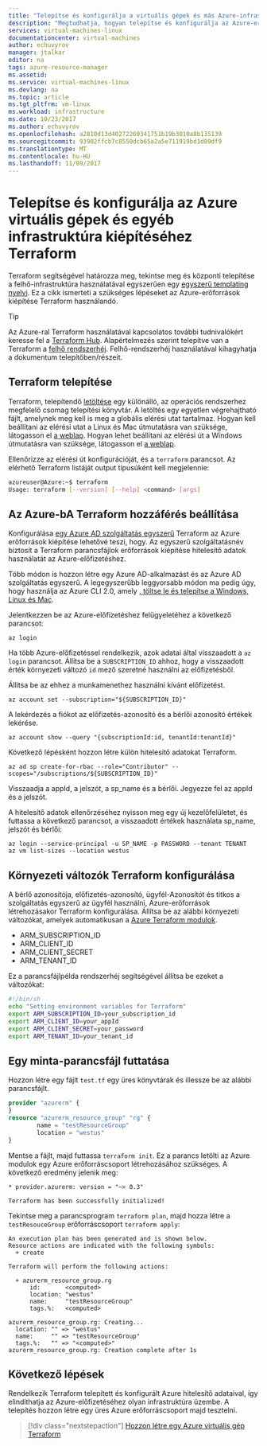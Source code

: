 ```yaml
---
title: "Telepítse és konfigurálja a virtuális gépek és más Azure-infrastruktúra kiépítése Terraform |} Microsoft Docs"
description: "Megtudhatja, hogyan telepítse és konfigurálja az Azure-erőforrások létrehozásához Terraform"
services: virtual-machines-linux
documentationcenter: virtual-machines
author: echuvyrov
manager: jtalkar
editor: na
tags: azure-resource-manager
ms.assetid: 
ms.service: virtual-machines-linux
ms.devlang: na
ms.topic: article
ms.tgt_pltfrm: vm-linux
ms.workload: infrastructure
ms.date: 10/23/2017
ms.author: echuvyrov
ms.openlocfilehash: a2810d13d40272269341751b19b3010a8b135139
ms.sourcegitcommit: 93902ffcb7c8550dcb65a2a5e711919bd1d09df9
ms.translationtype: MT
ms.contentlocale: hu-HU
ms.lasthandoff: 11/09/2017
---
```

# <a name="install-and-configure-terraform-to-provision-vms-and-other-infrastructure-into-azure"></a>Telepítse és konfigurálja az Azure virtuális gépek és egyéb infrastruktúra kiépítéséhez Terraform
 
Terraform segítségével határozza meg, tekintse meg és központi telepítése a felhő-infrastruktúra használatával egyszerűen egy [egyszerű templating nyelvi](https://www.terraform.io/docs/configuration/syntax.html). Ez a cikk ismerteti a szükséges lépéseket az Azure-erőforrások kiépítése Terraform használandó. 

> [!TIP]
Az Azure-ral Terraform használatával kapcsolatos további tudnivalókért keresse fel a [Terraform Hub](/azure/terraform). Alapértelmezés szerint telepítve van a Terraform a [felhő rendszerhéj](/terraform/terraform-cloud-shell). Felhő-rendszerhéj használatával kihagyhatja a dokumentum telepítőben/részeit.

## <a name="install-terraform"></a>Terraform telepítése

Terraform, telepítendő [letöltése](https://www.terraform.io/downloads.html) egy különálló, az operációs rendszerhez megfelelő csomag telepítési könyvtár. A letöltés egy egyetlen végrehajtható fájlt, amelynek meg kell is meg a globális elérési utat tartalmaz. Hogyan kell beállítani az elérési utat a Linux és Mac útmutatásra van szüksége, látogasson el [a weblap](https://stackoverflow.com/questions/14637979/how-to-permanently-set-path-on-linux). Hogyan lehet beállítani az elérési út a Windows útmutatásra van szüksége, látogasson el [a weblap](https://stackoverflow.com/questions/1618280/where-can-i-set-path-to-make-exe-on-windows). 

Ellenőrizze az elérési út konfigurációját, és a `terraform` parancsot. Az elérhető Terraform listáját output típusúként kell megjelennie:

```bash
azureuser@Azure:~$ terraform
Usage: terraform [--version] [--help] <command> [args]
```

## <a name="set-up-terraform-access-to-azure"></a>Az Azure-bA Terraform hozzáférés beállítása

Konfigurálása [egy Azure AD szolgáltatás egyszerű](/cli/azure/create-an-azure-service-principal-azure-cli) Terraform az Azure erőforrások kiépítése lehetővé teszi, hogy. Az egyszerű szolgáltatásnév biztosít a Terraform parancsfájlok erőforrások kiépítése hitelesítő adatok használatát az Azure-előfizetéshez.

Több módon is hozzon létre egy Azure AD-alkalmazást és az Azure AD szolgáltatás egyszerű. A legegyszerűbb leggyorsabb módon ma pedig úgy, hogy használja az Azure CLI 2.0, amely [, töltse le és telepítse a Windows, Linux és Mac](/cli/azure/install-azure-cli).

Jelentkezzen be az Azure-előfizetéshez felügyeletéhez a következő parancsot:

   `az login`

Ha több Azure-előfizetéssel rendelkezik, azok adatai által visszaadott a `az login` parancsot. Állítsa be a `SUBSCRIPTION_ID` ahhoz, hogy a visszaadott érték környezeti változó `id` mező szeretné használni az előfizetésből. 

Állítsa be az ehhez a munkamenethez használni kívánt előfizetést.

```azurecli-interactive
az account set --subscription="${SUBSCRIPTION_ID}"
```

A lekérdezés a fiókot az előfizetés-azonosító és a bérlői azonosító értékek lekérése.

```azurecli-interactive
az account show --query "{subscriptionId:id, tenantId:tenantId}"
```

Következő lépésként hozzon létre külön hitelesítő adatokat Terraform.

```azurecli-interactive
az ad sp create-for-rbac --role="Contributor" --scopes="/subscriptions/${SUBSCRIPTION_ID}"
```

Visszaadja a appId, a jelszót, a sp_name és a bérlői. Jegyezze fel az appId és a jelszót.

A hitelesítő adatok ellenőrzéséhez nyisson meg egy új kezelőfelületet, és futtassa a következő parancsot, a visszaadott értékek használata sp_name, jelszót és bérlői:

```azurecli-interactive
az login --service-principal -u SP_NAME -p PASSWORD --tenant TENANT
az vm list-sizes --location westus
```

## <a name="configure-terraform-environment-variables"></a>Környezeti változók Terraform konfigurálása

A bérlő azonosítója, előfizetés-azonosító, ügyfél-Azonosítót és titkos a szolgáltatás egyszerű az ügyfél használni, Azure-erőforrások létrehozásakor Terraform konfigurálása. Állítsa be az alábbi környezeti változókat, amelyek automatikusan a [Azure Terraform modulok](https://registry.terraform.io/modules/Azure).

- ARM_SUBSCRIPTION_ID
- ARM_CLIENT_ID
- ARM_CLIENT_SECRET
- ARM_TENANT_ID

Ez a parancsfájlpélda rendszerhéj segítségével állítsa be ezeket a változókat:

```bash
#!/bin/sh
echo "Setting environment variables for Terraform"
export ARM_SUBSCRIPTION_ID=your_subscription_id
export ARM_CLIENT_ID=your_appId
export ARM_CLIENT_SECRET=your_password
export ARM_TENANT_ID=your_tenant_id
```

## <a name="run-a-sample-script"></a>Egy minta-parancsfájl futtatása

Hozzon létre egy fájlt `test.tf` egy üres könyvtárak és illessze be az alábbi parancsfájlt. 

```tf
provider "azurerm" {
}
resource "azurerm_resource_group" "rg" {
        name = "testResourceGroup"
        location = "westus"
}
```

Mentse a fájlt, majd futtassa `terraform init`. Ez a parancs letölti az Azure modulok egy Azure erőforráscsoport létrehozásához szükséges. A következő eredmény jelenik meg:

```
* provider.azurerm: version = "~> 0.3"

Terraform has been successfully initialized!
```

Tekintse meg a parancsprogram `terraform plan`, majd hozza létre a `testResouceGroup` erőforráscsoport `terraform apply`:

```
An execution plan has been generated and is shown below.
Resource actions are indicated with the following symbols:
  + create

Terraform will perform the following actions:

  + azurerm_resource_group.rg
      id:       <computed>
      location: "westus"
      name:     "testResourceGroup"
      tags.%:   <computed>

azurerm_resource_group.rg: Creating...
  location: "" => "westus"
  name:     "" => "testResourceGroup"
  tags.%:   "" => "<computed>"
azurerm_resource_group.rg: Creation complete after 1s
```

## <a name="next-steps"></a>Következő lépések

Rendelkezik Terraform telepített és konfigurált Azure hitelesítő adataival, így elindíthatja az Azure-előfizetéséhez olyan infrastruktúra üzembe. A telepítés hozzon létre egy üres Azure erőforráscsoport majd tesztelni.

> [!div class="nextstepaction"]
> [Hozzon létre egy Azure virtuális gép Terraform](terraform-create-complete-vm.md)

